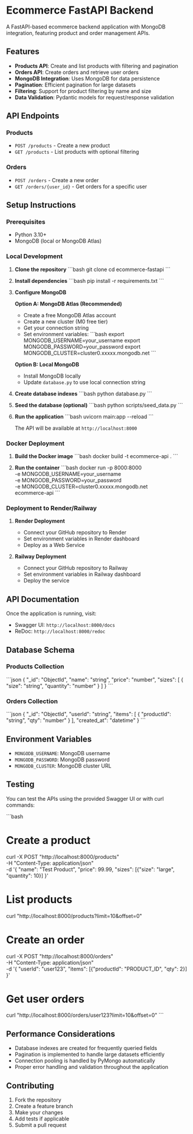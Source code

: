 # Ecommerce FastAPI Backend

A FastAPI-based ecommerce backend application with MongoDB integration, featuring product and order management APIs.

## Features

- **Products API**: Create and list products with filtering and pagination
- **Orders API**: Create orders and retrieve user orders
- **MongoDB Integration**: Uses MongoDB for data persistence
- **Pagination**: Efficient pagination for large datasets
- **Filtering**: Support for product filtering by name and size
- **Data Validation**: Pydantic models for request/response validation

## API Endpoints

### Products

- `POST /products` - Create a new product
- `GET /products` - List products with optional filtering

### Orders

- `POST /orders` - Create a new order
- `GET /orders/{user_id}` - Get orders for a specific user

## Setup Instructions

### Prerequisites

- Python 3.10+ 
- MongoDB (local or MongoDB Atlas)

### Local Development

1. **Clone the repository**
   \`\`\`bash
   git clone <repository-url>
   cd ecommerce-fastapi
   \`\`\`

2. **Install dependencies**
   \`\`\`bash
   pip install -r requirements.txt
   \`\`\`

3. **Configure MongoDB**
   
   **Option A: MongoDB Atlas (Recommended)**
   - Create a free MongoDB Atlas account
   - Create a new cluster (M0 free tier)
   - Get your connection string
   - Set environment variables:
     \`\`\`bash
     export MONGODB_USERNAME=your_username
     export MONGODB_PASSWORD=your_password
     export MONGODB_CLUSTER=cluster0.xxxxx.mongodb.net
     \`\`\`

   **Option B: Local MongoDB**
   - Install MongoDB locally
   - Update `database.py` to use local connection string

4. **Create database indexes**
   \`\`\`bash
   python database.py
   \`\`\`

5. **Seed the database (optional)**
   \`\`\`bash
   python scripts/seed_data.py
   \`\`\`

6. **Run the application**
   \`\`\`bash
   uvicorn main:app --reload
   \`\`\`

   The API will be available at `http://localhost:8000`

### Docker Deployment

1. **Build the Docker image**
   \`\`\`bash
   docker build -t ecommerce-api .
   \`\`\`

2. **Run the container**
   \`\`\`bash
   docker run -p 8000:8000 \
     -e MONGODB_USERNAME=your_username \
     -e MONGODB_PASSWORD=your_password \
     -e MONGODB_CLUSTER=cluster0.xxxxx.mongodb.net \
     ecommerce-api
   \`\`\`

### Deployment to Render/Railway

1. **Render Deployment**
   - Connect your GitHub repository to Render
   - Set environment variables in Render dashboard
   - Deploy as a Web Service

2. **Railway Deployment**
   - Connect your GitHub repository to Railway
   - Set environment variables in Railway dashboard
   - Deploy the service

## API Documentation

Once the application is running, visit:
- Swagger UI: `http://localhost:8000/docs`
- ReDoc: `http://localhost:8000/redoc`

## Database Schema

### Products Collection
\`\`\`json
{
  "_id": "ObjectId",
  "name": "string",
  "price": "number",
  "sizes": [
    {
      "size": "string",
      "quantity": "number"
    }
  ]
}
\`\`\`

### Orders Collection
\`\`\`json
{
  "_id": "ObjectId",
  "userId": "string",
  "items": [
    {
      "productId": "string",
      "qty": "number"
    }
  ],
  "created_at": "datetime"
}
\`\`\`

## Environment Variables

- `MONGODB_USERNAME`: MongoDB username
- `MONGODB_PASSWORD`: MongoDB password  
- `MONGODB_CLUSTER`: MongoDB cluster URL

## Testing

You can test the APIs using the provided Swagger UI or with curl commands:

\`\`\`bash
# Create a product
curl -X POST "http://localhost:8000/products" \
  -H "Content-Type: application/json" \
  -d '{
    "name": "Test Product",
    "price": 99.99,
    "sizes": [{"size": "large", "quantity": 10}]
  }'

# List products
curl "http://localhost:8000/products?limit=10&offset=0"

# Create an order
curl -X POST "http://localhost:8000/orders" \
  -H "Content-Type: application/json" \
  -d '{
    "userId": "user123",
    "items": [{"productId": "PRODUCT_ID", "qty": 2}]
  }'

# Get user orders
curl "http://localhost:8000/orders/user123?limit=10&offset=0"
\`\`\`

## Performance Considerations

- Database indexes are created for frequently queried fields
- Pagination is implemented to handle large datasets efficiently
- Connection pooling is handled by PyMongo automatically
- Proper error handling and validation throughout the application

## Contributing

1. Fork the repository
2. Create a feature branch
3. Make your changes
4. Add tests if applicable
5. Submit a pull request
